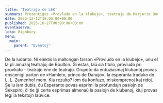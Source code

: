 ```yaml
---
title: 'Teatraĵo ĉe LEK'
summary: Prezentiĝos «Provludo en la klubejo», teatraĵo de Marjorie Boulton.
date: 2025-12-12T19:00:00+00:00
published: 2025-10-27T00:00:00+00:00
eventaservo: 
loko: Highbury
menu:
  main:
    parent: "Eventoj"
---
```


De la ludanto: Ni elektis la mallongan farson «Provludo en la klubejo», unu el la pli amuzaj teatraĵoj de Boulton. Ĝi estas, laŭ sia titolo, provludo pri provludo – teatraĵo ene de teatraĵo. Grupeto da entuziasmaj klubanoj provas enscenigi parton de «Hamleto, princo de Danujo», la esperanta traduko de L. L. Zamenhof mem. Kia rezulto? Iom da konfuzo, miskomprenoj kaj ridoj. Se iu iam dubis, ĉu Esperanto povas esprimi la profundajn pasiojn de Ŝekspiro, ĉi tie ĝi certe esprimas almenaŭ la pasiojn de klubanoj, kiuj provas legi la tekstojn laŭvice.
